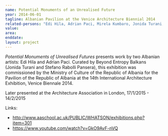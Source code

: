 ```yaml
---
name: Potential Monuments of an Unrealised Future
year: 2014-06-01
tagline: Albanian Pavilion at the Venice Architecture Biennial 2014
related-persons: "Edi Hila, Adrian Paci, Mirela Kumbaro, Jonida Turani, Stefano Rabolli Pansera, Edi Rama"
value:
area:
enddate:
layout: project
---
```

*Potential Monuments of Unrealised Futures* presents work by two Albanian artists: Edi Hila and Adrian Paci. Curated by Beyond Entropy Balkans (Jonida Turani and Stefano Rabolli Pansera), this exhibition was commissioned by the Ministry of Culture of the Republic of Albania for the Pavilion of the Republic of Albania at the 14th International Architecture Exhibition, Venice Biennale 2014.

Later presented at the Architecture Association in London, 17/1/2015 - 14/2/2015

Links:
* <http://www.aaschool.ac.uk/PUBLIC/WHATSON/exhibitions.php?item=301>
* <https://www.youtube.com/watch?v=GkO9AvF-nVQ>
